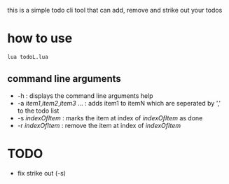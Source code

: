 this is a simple todo cli tool that can add, remove and strike out your todos
# how to use
```bash
lua todoL.lua
```
## command line arguments
- -h : displays the command line arguments help
- -a _item1_,_item2_,_item3_ ... : adds item1 to itemN which are seperated by ',' to the todo list
- -s _indexOfItem_ : marks the item at index of _indexOfItem_ as done
- -r _indexOfItem_ : remove the item at index of _indexOfItem_

# TODO
- fix strike out (-s)
